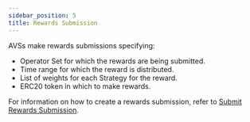 ```yaml
---
sidebar_position: 5
title: Rewards Submission
---
```


AVSs make rewards submissions specifying:

* Operator Set for which the rewards are being submitted.
* Time range for which the reward is distributed.
* List of weights for each Strategy for the reward.
* ERC20 token in which to make rewards.

For information on how to create a rewards submission, refer to [Submit Rewards Submission](../../../developers/HowTo/build/submit-rewards-submissions.md).
